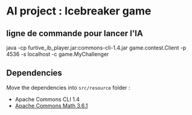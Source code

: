 # AI project : Icebreaker game

## ligne de commande pour lancer l'IA
java -cp furtive_ib_player.jar:commons-cli-1.4.jar game.contest.Client -p 4536 -s localhost -c game.MyChallenger

## Dependencies

Move the dependencies into `src/resource` folder :

- Apache Commons CLI 1.4
- [Apache Commons Math 3.6.1](https://commons.apache.org/proper/commons-math/download_math.cgi)